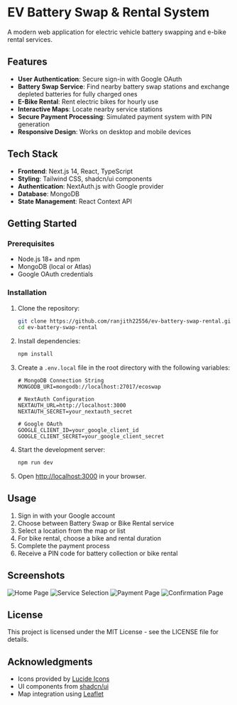 # EV Battery Swap & Rental System

A modern web application for electric vehicle battery swapping and e-bike rental services.

## Features

- **User Authentication**: Secure sign-in with Google OAuth
- **Battery Swap Service**: Find nearby battery swap stations and exchange depleted batteries for fully charged ones
- **E-Bike Rental**: Rent electric bikes for hourly use
- **Interactive Maps**: Locate nearby service stations
- **Secure Payment Processing**: Simulated payment system with PIN generation
- **Responsive Design**: Works on desktop and mobile devices

## Tech Stack

- **Frontend**: Next.js 14, React, TypeScript
- **Styling**: Tailwind CSS, shadcn/ui components
- **Authentication**: NextAuth.js with Google provider
- **Database**: MongoDB
- **State Management**: React Context API

## Getting Started

### Prerequisites

- Node.js 18+ and npm
- MongoDB (local or Atlas)
- Google OAuth credentials

### Installation

1. Clone the repository:

   ```bash
   git clone https://github.com/ranjith22556/ev-battery-swap-rental.git
   cd ev-battery-swap-rental
   ```

2. Install dependencies:

   ```bash
   npm install
   ```

3. Create a `.env.local` file in the root directory with the following variables:

   ```
   # MongoDB Connection String
   MONGODB_URI=mongodb://localhost:27017/ecoswap

   # NextAuth Configuration
   NEXTAUTH_URL=http://localhost:3000
   NEXTAUTH_SECRET=your_nextauth_secret

   # Google OAuth
   GOOGLE_CLIENT_ID=your_google_client_id
   GOOGLE_CLIENT_SECRET=your_google_client_secret
   ```

4. Start the development server:

   ```bash
   npm run dev
   ```

5. Open [http://localhost:3000](http://localhost:3000) in your browser.

## Usage

1. Sign in with your Google account
2. Choose between Battery Swap or Bike Rental service
3. Select a location from the map or list
4. For bike rental, choose a bike and rental duration
5. Complete the payment process
6. Receive a PIN code for battery collection or bike rental

## Screenshots

![Home Page](screenshots/home.png)
![Service Selection](screenshots/service-selection.png)
![Payment Page](screenshots/payment.png)
![Confirmation Page](screenshots/confirmation.png)

## License

This project is licensed under the MIT License - see the LICENSE file for details.

## Acknowledgments

- Icons provided by [Lucide Icons](https://lucide.dev/)
- UI components from [shadcn/ui](https://ui.shadcn.com/)
- Map integration using [Leaflet](https://leafletjs.com/)
